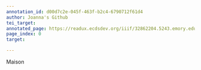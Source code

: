 ```yaml
---
annotation_id: d00d7c2e-045f-463f-b2c4-6790712f61d4
author: Joanna's Github
tei_target: 
annotated_page: https://readux.ecdsdev.org/iiif/32862204.5243.emory.edu/canvas/32862204.5243.emory.edu$0
page_index: 0
target: 

---
```

<p>Maison</p>